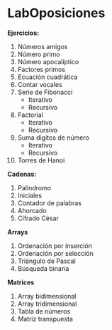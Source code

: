 # LabOposiciones

**Ejercicios:**
1. Números amigos
2. Número primo
3. Número apocalíptico
4. Factores primos
5. Ecuación cuadrática
6. Contar vocales
7. Serie de Fibonacci
    - Iterativo
    - Recursivo
8. Factorial
     - Iterativo
     - Recursivo
9. Suma digitos de número
     - Iterativo
     - Recursivo
10. Torres de Hanoi  

**Cadenas:**
1. Palíndromo
2. Iniciales
3. Contador de palabras
4. Ahorcado
5. Cifrado César

**Arrays**
1. Ordenación por inserción
2. Ordenación por selección
3. Triángulo de Pascal
4. Búsqueda binaria

**Matrices**
1. Array bidimensional 
2. Array tridimensional
3. Tabla de números
4. Matriz transpuesta
